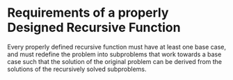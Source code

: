 # Requirements of a properly Designed Recursive Function

Every properly defined recursive function must have at least one base case, 
and must redefine the problem into subproblems that work towards a base case 
such that the solution of the original problem can be derived from the 
solutions of the recursively solved subproblems.